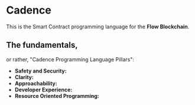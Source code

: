 # Cadence

This is the Smart Contract programming language for the **Flow Blockchain**.

## The fundamentals,

or rather, "Cadence Programming Language Pillars":

- **Safety and Security:**
- **Clarity:**
- **Approachability:**
- **Developer Experience:**
- **Resource Oriented Programming:**
